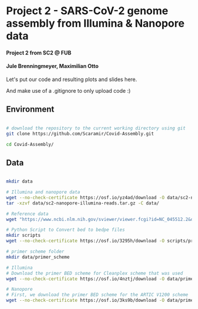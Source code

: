# Project 2 - SARS-CoV-2 genome assembly from Illumina & Nanopore data
#### Project 2 from SC2 @ FUB
#### Jule Brenningmeyer, Maximilian Otto

Let's put our code and resulting plots and slides here.

And make use of a .gitignore to only upload code :)

## Environment

```bash

# download the repository to the current working directory using git 
git clone https://github.com/Scaramir/Covid-Assembly.git

cd Covid-Assembly/
```

## Data

```bash

mkdir data

# Illumina and nanopore data
wget --no-check-certificate https://osf.io/yz4ad/download -O data/sc2-nanopore-illumina-reads.tar.gz
tar -xzvf data/sc2-nanopore-illumina-reads.tar.gz -C data/

# Reference data
wget "https://www.ncbi.nlm.nih.gov/sviewer/viewer.fcgi?id=NC_045512.2&db=nuccore&report=fasta&retmode=text&withmarkup=on&tool=portal&log$=seqview&maxdownloadsize=1000000" -O data/NC_045512.2.fasta

# Python Script to Convert bed to bedpe files
mkdir scripts
wget --no-check-certificate https://osf.io/3295h/download -O scripts/primerbed2bedpe.py

# primer scheme folder
mkdir data/primer_scheme

# Illumina
# Download the primer BED scheme for Cleanplex scheme that was used
wget --no-check-certificate https://osf.io/4nztj/download -O data/primer_scheme/cleanplex.amplicons.bedpe

# Nanopore
# First, we download the primer BED scheme for the ARTIC V1200 scheme
wget --no-check-certificate https://osf.io/3ks9b/download -O data/primer_scheme/nCoV-2019.bed

```
